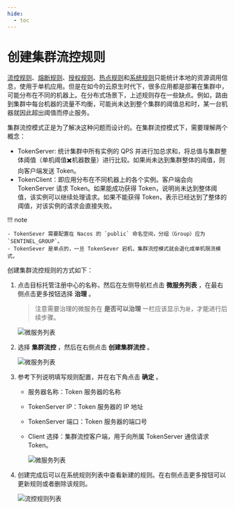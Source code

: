 ```yaml
---
hide:
  - toc
---
```


# 创建集群流控规则

[流控规则](flow-control.md)、[熔断规则](circuit-breaker.md)、[授权规则](auth.md)、[热点规则](hotspot.md)和[系统规则](system.md)只能统计本地的资源调用信息，使用于单机应用。但是在如今的云原生时代下，很多应用都是部署在集群中，可能分布在不同的机器上。在分布式场景下，上述规则存在一些缺点。例如，路由到集群中每台机器的流量不均衡，可能尚未达到整个集群的阈值总和时，某一台机器就因此超出阈值而停止服务。

集群流控模式正是为了解决这种问题而设计的。在集群流控模式下，需要理解两个概念：

- TokenServer: 统计集群中所有实例的 QPS 并进行加总求和，将总值与集群整体阈值（单机阈值✖️机器数量）进行比较。如果尚未达到集群整体的阈值，则向客户端发送 Token。
- TokenClient：即应用分布在不同机器上的各个实例。客户端会向 TokenServer 请求 Token。如果能成功获得 Token，说明尚未达到整体阈值，该实例可以继续处理请求。如果不能获得 Token，表示已经达到了整体的阈值，对该实例的请求会直接失败。

!!! note

    - TokenSever 需要配置在 Nacos 的 `public` 命名空间，分组（Group）应为 `SENTINEL_GROUP`。
    - TokenSever 是单点的，一旦 TokenSever 宕机，集群流控模式就会退化成单机限流模式。

创建集群流控规则的方式如下：

1. 点击目标托管注册中心的名称，然后在左侧导航栏点击 __微服务列表__ ，在最右侧点击更多按钮选择 __治理__ 。

    > 注意需要治理的微服务在 __是否可以治理__ 一栏应该显示为`是`，才能进行后续步骤。

    ![微服务列表](https://docs.daocloud.io/daocloud-docs-images/docs/zh/docs/skoala/images/gov00.png)

2. 选择 __集群流控__ ，然后在右侧点击 __创建集群流控__ 。

    ![微服务列表](https://docs.daocloud.io/daocloud-docs-images/docs/zh/docs/skoala/images/gov17.png)

3. 参考下列说明填写规则配置，并在右下角点击 __确定__ 。

    - 服务器名称：Token 服务器的名称
    - TokenServer IP：Token 服务器的 IP 地址
    - TokenServer 端口：Token 服务器的端口号
    - Client 选择：集群流控客户端，用于向所属 TokenServer 通信请求 Token。

        ![微服务列表](https://docs.daocloud.io/daocloud-docs-images/docs/zh/docs/skoala/images/gov18.png)

4. 创建完成后可以在系统规则列表中查看新建的规则。在右侧点击更多按钮可以更新规则或者删除该规则。

    ![流控规则列表](https://docs.daocloud.io/daocloud-docs-images/docs/zh/docs/skoala/images/gov19.png)
